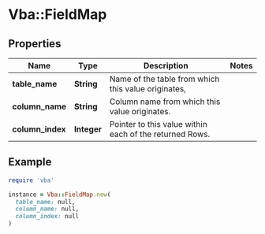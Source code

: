 # Vba::FieldMap

## Properties

| Name | Type | Description | Notes |
| ---- | ---- | ----------- | ----- |
| **table_name** | **String** | Name of the table from which this value originates, |  |
| **column_name** | **String** | Column name from which this value originates. |  |
| **column_index** | **Integer** | Pointer to this value within each of the returned Rows. |  |

## Example

```ruby
require 'vba'

instance = Vba::FieldMap.new(
  table_name: null,
  column_name: null,
  column_index: null
)
```

